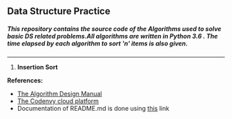 ## **Data Structure Practice**

##### This repository contains the source code of the **Algorithms** used to solve basic DS related problems.All algorithms are written in Python 3.6 . The time elapsed by each algorithm to sort 'n' items is also given.
----
<!-- Identifiers, in alphabetical order -->
1. **Insertion Sort**

**References:**

- [The Algorithm Design Manual][identifier_1]
- [The Codenvy cloud platform][identifier_2]
- Documentation of README.md is done using [this][identifier_3] link 

[identifier_1]: https://www.amazon.in/Algorithm-Design-Manual-Steven-Skiena/dp/1849967202
[identifier_2]: https://codenvy.io/
[identifier_3]: https://about.gitlab.com/handbook/product/technical-writing/markdown-guide/
